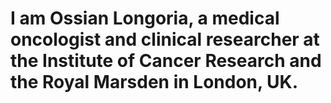 # I am Ossian Longoria, a medical oncologist and clinical researcher at the Institute of Cancer Research and the Royal Marsden in London, UK.
